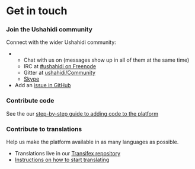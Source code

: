 # Get in touch



### Join the Ushahidi community

Connect with the wider Ushahidi community:

* * Chat with us on \(messages show up in all of them at the same time\)
  * IRC at [\#ushahidi on Freenode](http://irc//irc.freenode.net/#ushahidi)
  * Gitter at [ushahidi/Community](https://gitter.im/ushahidi/community)
  * [Skype](https://join.skype.com/S9t68IVKzwo8)
* Add an [issue in GitHub ](https://github.com/ushahidi/platform)

### Contribute code

See the our [step-by-step guide to adding code to the platform](https://www.ushahidi.com/support/add-code-to-ushahidi)

### Contribute to translations

Help us make the platform available in as many languages as possible.

* Translations live in our [Transifex repository](https://transifex.com/ushahidi/ushahidi-v3/)
* [Instructions on how to start translating](https://wiki.ushahidi.com/display/WIKI/Localization+and+Translation+-+How+to)

